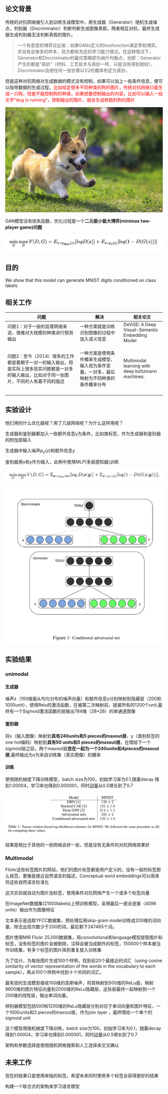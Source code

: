 ## 论文背景

传统的对抗网络被引入到训练生成模型中，用生成器（Generator）随机生成噪点，判别器（Discriminator）判断判断生成图像真假，两者相互对抗，最终生成器生成判别器无法判断真假的图片。

> 一个有意思的博弈论比喻：如果GANs定义的lossfunction满足零和博弈，并且有足够多的样本，双方都有充足的学习能力情况，在这种情况下，Generator和Discriminator的最优策略即为纳什均衡点，也即：Generator产生的都是“真钞”（材料、工艺技术与真钞一样，只是没有得到授权），Discriminator会把任何一张钞票以1/2的概率判定为真钞。

但是这种对抗网络对生成数据的模式没有控制，如果可以加上一些条件信息，便可以指导数据的生成过程，<font color='red'>比如给定很多不同种类的狗的图片，传统对抗网络只能生成一只狗，但是不能控制狗的种类，如果想要控制输出的内容，比如可以输入一段文字“dog is running”，控制输出的图片，就会生成奔跑的狗的图片</font>

![Reasons Parasite Prevention Is Necessary for Dogs | Forever Vets](https://raw.githubusercontent.com/mowang111/image-hosting/master/typora_images/Forever-Vets-Animal-Hospital_Reasons-Parasite-Prevention-Is-Necessary-for-Dogs_IMAGE1.jpeg)

GAN模型没有损失函数，优化过程是一个**二元极小极大博弈(minimax two-player game)问题**

![image-20220303080242171](https://raw.githubusercontent.com/mowang111/image-hosting/master/typora_images/image-20220303080242171.png)

## 目的

We show that this model can generate MNIST digits conditioned on class labels

## 相关工作

| 问题                                                         | 解决                                                         | 相关论文                                          |
| ------------------------------------------------------------ | ------------------------------------------------------------ | ------------------------------------------------- |
| 问题1：对于一般的监督网络来说，很难对大规模的种类进行预测输出 | 一种方案就是训练识别图像的过程中加入语义信息                 | DeViSE: A Deep Visual-Semantic Embedding Model    |
|                                                              |                                                              |                                                   |
|                                                              |                                                              |                                                   |
|                                                              |                                                              |                                                   |
| 问题2：至今（2014）很多的工作都是着眼于一对一的输入输出，但是实际上很多现实问题都是一对多的输入输出，比如对于同一张图片，不同的人有着不同的描述 | 一种方案是使用条件概率生成模型，输入视为条件变量，一对多，最后映射为不同种类的条件概率分布 | Multimodal learning with deep boltzmann machines. |
|                                                              |                                                              |                                                   |
|                                                              |                                                              |                                                   |
|                                                              |                                                              |                                                   |
|                                                              |                                                              |                                                   |

## 实验设计

他们用的什么优化器呢？用了几层网络呢？为什么这样用呢？

生成器和鉴别器都加入一些额外信息y为条件，比如类标签，作为生成器和鉴别器的附加层输入

生成器中输入噪声$p_z(z)$和额外信息y

鉴别器用x和y作为输入，此例中使用MLP(多层感知器)训练



![image-20220302205640680](https://raw.githubusercontent.com/mowang111/image-hosting/master/typora_images/image-20220302205640680.png)

![image-20220302205722862](https://raw.githubusercontent.com/mowang111/image-hosting/master/typora_images/image-20220302205722862.png)

## 实验结果

### unimodal

#### 生成器

噪声z（100维服从均匀分布的噪声向量）和额外信息y分别映射到隐藏层（200和1000unit），使用Relu的激活函数，在被第二次映射前，链接所有的1200个unit,最终有一个Sigmoid激活函数的层输出784维（28*28）的单通道图像

#### 鉴别器

将x（输入图像）映射到**具有240units和5 pieces的maxout层**，y（类别标签的one hot编码）映射到**具有50 units和5 pieces的maxout层**，在喂给下一个sigmoid层之前，两个maxout层**连在一起为一个240units和4pieces的maxout层**,最终输出为x为来自训练集（真实图像）的概率

#### 训练

使用随机梯度下降训练模型，batch size为100，初始学习率为0.1,随着decay 降到1.00004，学习率也降到0.000001，同时[动量](https://www.jiqizhixin.com/articles/2017-07-01-4)从0.5增长到了0.7

![image-20220302221428232](https://raw.githubusercontent.com/mowang111/image-hosting/master/typora_images/image-20220302221428232.png)

结果是相比于其他的一些网络会好一些，但是没有无条件的对抗网络效果好

### Multimodal

Flickr这些标签图片的网站，他们的图片标签都是用户定义的，没有一般的标签那么规范，更像是接近自然语言的描述，Conceptual word embeddings可以用来将这些自然语言标准化

这次实验就自动为图片加标签，使用条件对抗网络产生一个或多个标签向量

在ImageNet数据集(21000labels)上预训练模型，采用最后一层全连接（4096 units）输出作为图像特征

文本表示是选取YFCC数据集，预处理后用skip-gram model训练成200维的词向量，除去出现次数少于200的词，最后剩下247465个词。

图片使用MIR Flickr 25,000数据集，用convolutional和language模型提取图片和标签，没有标签的图片会被剔除，注释会被当成额外的标签，150000个样本被当作训练集，有多个标签的图片挥别重复放入训练集

为了估计，为每张图片生成100个样例，找到前20个最接近的词汇（using cosine similarity of vector representation of the words in the vocabulary to each sample），再从100个样例中找到十个共同的词汇。

最有效的生成模型接收100维的高斯噪声，将其映射到500维的ReLu层，映射9600维的图片特征向量到2000维的ReLu隐藏层，这些层最终一起映射到一个200维的线性层，输出单词向量。

辨别器模型包括500和1200维的ReLu隐藏层分别对应于单词向量和图片特征，一个1000units和3 pieces的maxout层，作为join layer ，最终喂给一个单个的sigmoid unit

这个模型用随机梯度下降训练，batch size为100，初始学习率为0.1，随着decay 降到1.00004，学习率也降到0.000001，同时[动量](https://www.jiqizhixin.com/articles/2017-07-01-4)从0.5增长到了0.7

架构和参数选择是使用随机网格搜索和人工选择来交叉确认

## 未来工作

现在的结果只是使用单独的标签，希望未来同时使用多个标签会获得更好的结果

构建一个联合式的架构来学习语言模型
